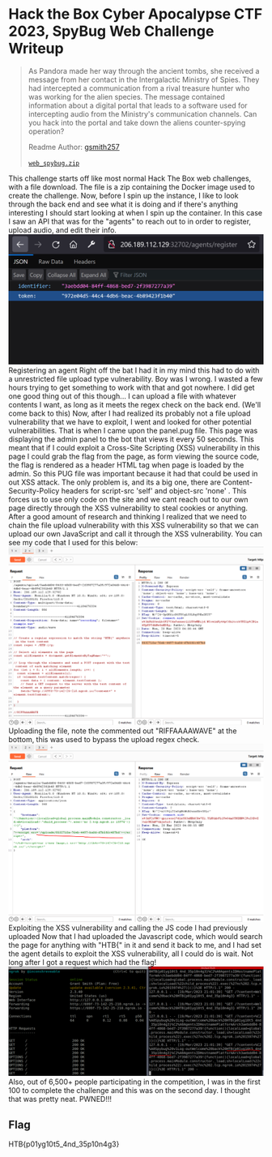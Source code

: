 # Hack the Box Cyber Apocalypse CTF 2023, SpyBug Web Challenge Writeup

> As Pandora made her way through the ancient tombs, she received a message from her contact in the Intergalactic Ministry of Spies. They had intercepted a communication from a rival treasure hunter who was working for the alien species. The message contained information about a digital portal that leads to a software used for intercepting audio from the Ministry's communication channels. Can you hack into the portal and take down the aliens counter-spying operation?
>
>  Readme Author: [gsmith257](https://github.com/gsmith257-cyber)
>
> [`web_spybug.zip`](web_spybug.zip)

This challenge starts off like most normal Hack The Box web challenges, with a file download. The file is a zip containing the Docker image used to create the challenge.
Now, before I spin up the instance, I like to look through the back end and see what it is doing and if there's anything interesting I should start looking at when I spin up the container. In this case I saw an API that was for the "agents" to reach out to in order to register, upload audio, and edit their info.
![](htbCyberApoc23_SpyBug1.PNG)
Registering an agent
Right off the bat I had it in my mind this had to do with a unrestricted file upload type vulnerability. Boy was I wrong. I wasted a few hours trying to get something to work with that and got nowhere.
I did get one good thing out of this though... I can upload a file with whatever contents I want, as long as it meets the regex check on the back end. (We'll come back to this)
Now, after I had realized its probably not a file upload vulnerability that we have to exploit, I went and looked for other potential vulnerabilities. That is when I came upon the panel.pug file. This page was displaying the admin panel to the bot that views it every 50 seconds. This meant that if I could exploit a Cross-Site Scripting (XSS) vulnerability in this page I could grab the flag from the page, as form viewing the source code, the flag is rendered as a header HTML tag when page is loaded by the admin.
So this PUG file was important because it had that could be used in out XSS attack. The only problem is, and its a big one, there are Content-Security-Policy headers for script-src 'self' and object-src 'none' . This forces us to use only code on the site and we cant reach out to our own page directly through the XSS vulnerability to steal cookies or anything. After a good amount of research and thinking I realized that we need to chain the file upload vulnerability with this XSS vulnerability so that we can upload our own JavaScript and call it through the XSS vulnerability. You can see my code that I used for this below:
![](htbCyberApoc23_SpyBug2.PNG)
Uploading the file, note the commented out "RIFFAAAAWAVE" at the bottom, this was used to bypass the upload regex check.
![](spaces_1uhiofTFnZvCKEvs4fJk_uploads_CRCLLoLD82NXOPuoO0AD_htbCyberApoc23_SpyBug3.webp)
Exploiting the XSS vulnerability and calling the JS code I had previously uploaded
Now that I had uploaded the Javascript code, which would search the page for anything with "HTB{" in it and send it back to me, and I had set the agent details to exploit the XSS vulnerability, all I could do is wait.
Not long after I got a request which had the flag!
![](htbCyberApoc23_SpyBugFlag.PNG)
Also, out of 6,500+ people participating in the competition, I was in the first 100 to complete the challenge and this was on the second day. I thought that was pretty neat.
PWNED!!!
## Flag
HTB{p01yg10t5_4nd_35p10n4g3}